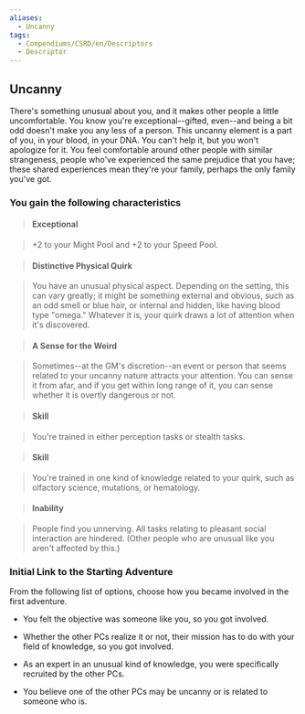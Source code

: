 ```yaml
---
aliases:
  - Uncanny
tags:
  - Compendiums/CSRD/en/Descriptors
  - Descriptor
---
```

  
## Uncanny    
There's something unusual about you, and it makes other people a little uncomfortable. You know you're exceptional--gifted, even--and being a bit odd doesn't make you any less of a person. This uncanny element is a part of you, in your blood, in your DNA. You can't help it, but you won't apologize for it. You feel comfortable around other people with similar strangeness, people who've experienced the same prejudice that you have; these shared experiences mean they're your family, perhaps the only family you've got.  
### You gain the following characteristics    
> #### Exceptional  
> +2 to your Might Pool and +2 to your Speed Pool.    
  
> #### Distinctive Physical Quirk  
> You have an unusual physical aspect. Depending on the setting, this can vary greatly; it might be something external and obvious, such as an odd smell or blue hair, or internal and hidden, like having blood type "omega." Whatever it is, your quirk draws a lot of attention when it's discovered.    
  
> #### A Sense for the Weird  
> Sometimes--at the GM's discretion--an event or person that seems related to your uncanny nature attracts your attention. You can sense it from afar, and if you get within long range of it, you can sense whether it is overtly dangerous or not.    
  
> #### Skill  
> You're trained in either perception tasks or stealth tasks.    
  
> #### Skill  
> You're trained in one kind of knowledge related to your quirk, such as olfactory science, mutations, or hematology.    
  
> #### Inability  
> People find you unnerving. All tasks relating to pleasant social interaction are hindered. (Other people who are unusual like you aren't affected by this.)    
  
### Initial Link to the Starting Adventure    
From the following list of options, choose how you became involved in the first adventure.    
- You felt the objective was someone like you, so you got involved.    
- Whether the other PCs realize it or not, their mission has to do with your field of knowledge, so you got involved.    
- As an expert in an unusual kind of knowledge, you were specifically recruited by the other PCs.    
- You believe one of the other PCs may be uncanny or is related to someone who is.  